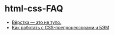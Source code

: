 # html-css-FAQ

- [Вёрстка — это не тупо.](http://webmasters.teamdev.com/)
- [Как работать с CSS-препроцессорами и БЭМ](https://nicothin.pro/idiomatic-pre-CSS/)
